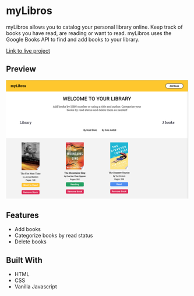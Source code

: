 # myLibros

myLibros allows you to catalog your personal library online. Keep track of books 
you have read, are reading or want to read. myLibros uses the Google Books API
to find and add books to your library.

[Link to live project](https://heyitsdiego.github.io/library/)


## Preview

<img alt="myLibros preview image" src="assets/preview.png" width="500px">

## Features
* Add books
* Categorize books by read status
* Delete books

## Built With
* HTML
* CSS
* Vanilla Javascript